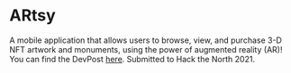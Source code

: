 # ARtsy
A mobile application that allows users to browse, view, and purchase 3-D NFT artwork and monuments, using the power of augmented reality (AR)! You can find the DevPost [here](https://devpost.com/software/art-7i52nh). Submitted to Hack the North 2021.
